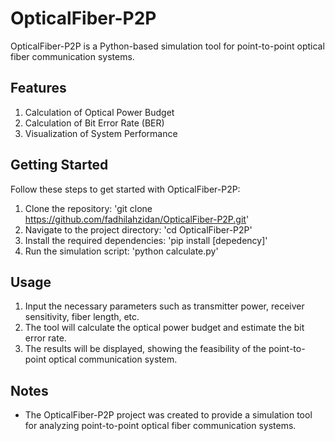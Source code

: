# OpticalFiber-P2P
OpticalFiber-P2P is a Python-based simulation tool for point-to-point optical fiber communication systems.

## Features
1. Calculation of Optical Power Budget
2. Calculation of Bit Error Rate (BER)
3. Visualization of System Performance

## Getting Started
Follow these steps to get started with OpticalFiber-P2P:
1. Clone the repository: 'git clone https://github.com/fadhilahzidan/OpticalFiber-P2P.git'
2. Navigate to the project directory: 'cd OpticalFiber-P2P'
3. Install the required dependencies: 'pip install [depedency]'
4. Run the simulation script: 'python calculate.py'

## Usage
1. Input the necessary parameters such as transmitter power, receiver sensitivity, fiber length, etc.
2. The tool will calculate the optical power budget and estimate the bit error rate.
3. The results will be displayed, showing the feasibility of the point-to-point optical communication system.

## Notes
- The OpticalFiber-P2P project was created to provide a simulation tool for analyzing point-to-point optical fiber communication systems.
